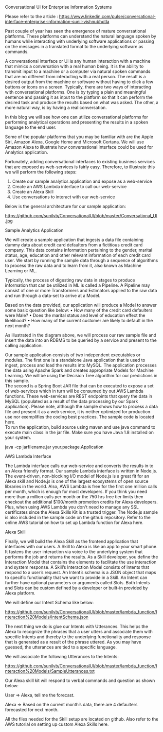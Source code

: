 Conversational UI for Enterprise Information Systems

Please refer to the article : https://www.linkedin.com/pulse/conversational-interface-enterprise-information-sunil-vishnubhotla

Past couple of year has seen the emergence of mature conversational platforms. These platforms can understand the natural language spoken by humans while interacting with underlying software applications or passing on the messages in a translated format to the underlying software as commands. 

A conversational interface or UI is any human interaction with a machine that mimics a conversation with a real human being. It is the ability to transmit input to a machine or a computer via natural spoken commands that are no different from interacting with a real person. The result is a desired output from the machine or software without having to click a few buttons or icons on a screen.
Typically, there are two ways of interacting with conversational platforms. One is by typing a plain and meaningful sentence and passing it as input to the platform so that it can perform the desired task and produce the results based on what was asked. The other, a more natural way, is by having a real conversation.   

In this blog we will see how one can utilize conversational platforms for performing analytical operations and presenting the results in a spoken language to the end user. 

Some of the popular platforms that you may be familiar with are the Apple Siri, Amazon Alexa, Google Home and Microsoft Cortana. We will use Amazon Alexa to illustrate how conversational interface could be used for Analytics application.

Fortunately, adding conversational interfaces to existing business services that are exposed as web-services is fairly easy. Therefore, to illustrate this we will perform the following steps:

1.	Create our sample analytics application and expose as a web-service
2.	Create an AWS Lambda interface to call our web-service
3.	Create an Alexa Skill
4.	Use conversations to interact with our web-service

Below is the general architecture for our sample application:
 
https://github.com/sunilvb/ConversationalUI/blob/master/Conversational_UI.jpg

Sample Analytics Application

We will create a sample application that ingests a data file containing dummy data about credit card defaulters from a fictitious credit card company. This data contains information pertaining to the gender, marital status, age, education and other relevant information of each credit card user.
We start by running the sample data through a sequence of algorithms to process the raw data and to learn from it, also known as Machine Learning or ML.

Typically, the process of digesting raw data in stages to produce information that can be utilized in ML is called a Pipeline. A Pipeline may consist of one or more Transformers and Estimators applied to the raw data and run through a data-set to arrive at a Model. 

Based on the data provided, our application will produce a Model to answer some basic question like below:
•	How many of the credit card defaulters were Male?
•	Does the marital status and level of education effect the likelihood?
•	How many of the current customer are likely to default in the next month?
  
As illustrated in the diagram above, we will process our raw sample file and insert the data into an RDBMS to be queried by a service and present to the calling application. 

Our sample application consists of two independent executables or modules. The first one is a standalone Java application that is used to ingest, process and load the results into MySQL. The application processes the data using Apache Spark and creates appropriate Models for Machine Learning. We will be using the Decision Tree algorithm for our predictions in this sample.   
The second is a Spring Boot JAR file that can be executed to expose a set of web-services which in turn will be consumed by out AWS Lambda functions. These web-services are REST endpoints that query the data in MySQL (populated as a result of the data processing by our Spark application).
Please note, although the sample shows how to process a data file and present it as a web service, it is neither optimized for production use nor exemplifies the coding best practices. The sample code is located here.   
To run the application, build source using maven and use java command to execute main class in the jar file. Make sure you have Java 1.8 installed on your system.

java -cp jarfilename.jar your.package.Application

AWS Lambda Interface

The Lambda interface calls our web-service and converts the results in to an Alexa friendly format. Our sample Lambda interface is written in Node.js. The event-driven, non-blocking I/O model of Node.js is a great fit for an Alexa skill and Node.js is one of the largest ecosystems of open source libraries in the world. Also, AWS Lambda is free for the first one million calls per month, which is enough for most developers. If you think you need more than a million calls per month or the 750 hrs free tier limits then checkout the additional $100/month promotion credits for Alexa developers. Plus, when using AWS Lambda you don't need to manage any SSL certificates since the Alexa Skills Kit is a trusted trigger. 
The Node.js sample is also included in the sample code on the github repository. Refer to the online AWS tutorial on how to set up Lambda function for Alexa here.

Alexa Skill

Finally, we will build the Alexa Skill as the frontend application that interfaces with our users. A Skill to Alexa is like an app to your smart phone. It fastens the user interaction via voice to the underlying system that performs the job and returns the results. As a Skill developer, you define the Interaction Model that contains the elements to facilitate the use interaction and system response. 
A Skill’s Interaction Model consists of Intents that respond to a user’s request. An Intent’s schema is a JSON object that maps to specific functionality that we want to provide in a Skill. An Intent can further have optional parameters or arguments called Slots. Both Intents and Slots can be custom defined by a developer or built-in provided by Alexa platform.

We will define our Intent Schema like below:

https://github.com/sunilvb/ConversationalUI/blob/master/lambda_function/Interaction%20Models/IntentSchema.json

The next thing we do is glue our Intents with Utterances. This helps the Alexa to recognize the phrases that a user utters and associate them with specific Intents and thereby to the underlying functionality and response that is generated as a result of the phrase uttered. As you may have guessed, the utterances are tied to a specific language.

We will associate the following Utterances to the Intents:

https://github.com/sunilvb/ConversationalUI/blob/master/lambda_function/Interaction%20Models/SampleUtterances.txt

Our Alexa skill kit will respond to verbal commands and question as shown below:

User => Alexa, tell me the forecast.

Alexa => Based on the current month’s data, there are 4 defaulters forecasted for next month.

All the files needed for the Skill setup are located on github. Also refer to the AWS tutorial on setting up custom Alexa Skills here.
